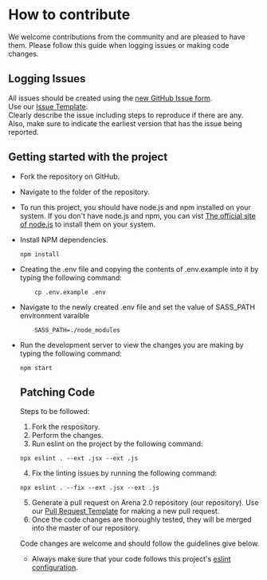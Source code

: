 # How to contribute

We welcome contributions from the community and are pleased to have them. 
Please follow this guide when logging issues or making code changes.

## Logging Issues

All issues should be created using the [new GitHub Issue form](https://github.com/siesgstarena/Arena-2.0/issues/new?assignees=&labels=&template=issue_template.md&title=).  
Use our [Issue Template](https://github.com/siesgstarena/Arena-2.0/blob/master/.github/ISSUE_TEMPLATE/issue_template.md).  
Clearly describe the issue including steps to reproduce if there are any.
Also, make sure to indicate the earliest version that has the issue being reported.

## Getting started with the project

* Fork the repository on GitHub.
* Navigate to the folder of the repository.
* To run this project, you should have node.js and npm installed on your system.
If you don't have node.js and npm, you can vist [The official site of node.js](https://nodejs.org/en/)
to install them on your system.
* Install NPM dependencies.  
  ```
  npm install
  ```
* Creating the .env file and copying the contents of .env.example into it by typing the following command:
  ``` 
	  cp .env.example .env
  ```
* Navigate to the newly created .env file and set the value of SASS_PATH environment varaible
  ``` 
	  SASS_PATH=./node_modules
  ```
* Run the development server to view the changes you are making by typing the following
command:
  ```
  npm start
  ```
  
  ## Patching Code
  
   Steps to be followed:
   1. Fork the respository.
   2. Perform the changes.
   3. Run eslint on the project by the following command:
   ```
   npx eslint . --ext .jsx --ext .js
   ```
   4. Fix the linting issues by running the following command:
   ```
   npx eslint . --fix --ext .jsx --ext .js
   ```
   5. Generate a pull request on Arena 2.0 repository (our repository). Use our [Pull Request Template](https://github.com/siesgstarena/Arena-2.0/blob/master/.github/PULL_REQUEST_TEMPLATE.md) for making a new pull request.
   6. Once the code changes are thoroughly tested, they will be merged into the master of our repository.
  
  Code changes are welcome and should follow the guidelines give below.
  
  * Always make sure that your code follows this project's [eslint configuration](https://github.com/siesgstarena/Arena-2.0/blob/master/.eslintrc.js).
  
